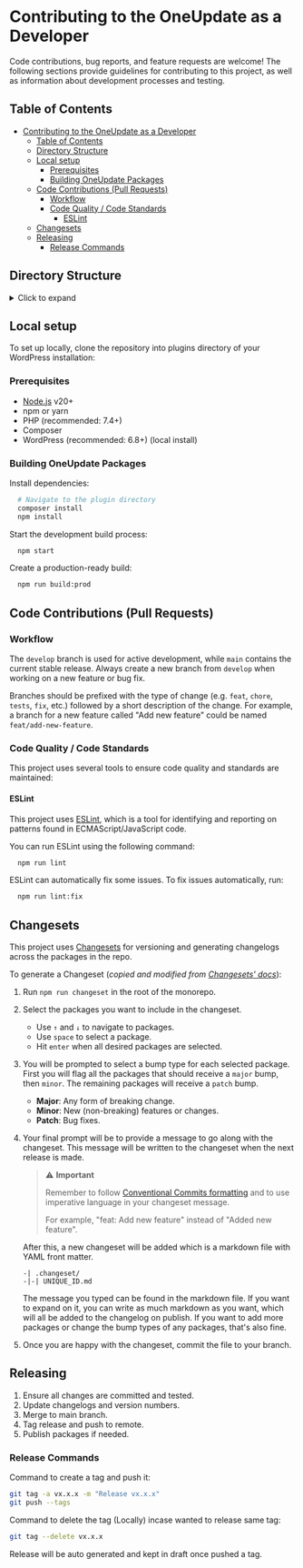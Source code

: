 # Contributing to the OneUpdate as a Developer

Code contributions, bug reports, and feature requests are welcome! The following sections provide guidelines for contributing to this project, as well as information about development processes and testing.

## Table of Contents

- [Contributing to the OneUpdate as a Developer](#contributing-to-the-oneupdate-as-a-developer)
  - [Table of Contents](#table-of-contents)
  - [Directory Structure](#directory-structure)
  - [Local setup](#local-setup)
    - [Prerequisites](#prerequisites)
    - [Building OneUpdate Packages](#building-oneupdate-packages)
  - [Code Contributions (Pull Requests)](#code-contributions-pull-requests)
    - [Workflow](#workflow)
    - [Code Quality / Code Standards](#code-quality--code-standards)
      - [ESLint](#eslint)
  - [Changesets](#changesets)
  - [Releasing](#releasing)
    - [Release Commands](#release-commands)

## Directory Structure

<details>
<summary> Click to expand </summary>

```bash
.
├── assets
│   ├── build
│   │   ├── blocks
│   │   ├── css
│   │   │   ├── admin.css
│   │   │   ├── admin.css.map
│   │   │   ├── editor.css
│   │   │   ├── editor.css.map
│   │   │   ├── main.css
│   │   │   ├── main.css.map
│   │   │   ├── plugin-card.css
│   │   │   └── plugin-card.css.map
│   │   └── js
│   │       ├── admin.asset.php
│   │       ├── admin.js
│   │       ├── main.asset.php
│   │       ├── main.js
│   │       ├── plugin-manager.asset.php
│   │       ├── plugin-manager.js
│   │       ├── plugin.asset.php
│   │       ├── plugin.js
│   │       ├── settings.asset.php
│   │       └── settings.js
│   └── src
│       ├── admin
│       │   ├── plugin
│       │   │   └── index.js
│       │   ├── plugin-manager
│       │   │   └── index.js
│       │   └── settings
│       │       └── index.js
│       ├── components
│       │   ├── GitHubRepoToken.js
│       │   ├── PluginCard.js
│       │   ├── PluginGrid.js
│       │   ├── PluginsSharing.js
│       │   ├── S3Credentials.js
│       │   ├── S3ZipUploader.js
│       │   ├── SiteModal.js
│       │   ├── SiteSettings.js
│       │   └── SiteTable.js
│       ├── css
│       │   ├── admin.scss
│       │   ├── editor.scss
│       │   ├── main.scss
│       │   └── plugin-card.scss
│       ├── images
│       │   └── logo.svg
│       └── js
│           ├── admin.js
│           ├── editor.js
│           ├── main.js
│           └── utils.js
├── babel.config.js
├── bin
│   └── phpcbf.sh
├── composer.json
├── composer.lock
├── docs
│   ├── CODE_OF_CONDUCT.md
│   ├── CONTRIBUTING.md
│   ├── DEVELOPMENT.md
│   └── SECURITY.md
├── inc
│   ├── classes
│   │   ├── class-assets.php
│   │   ├── class-cache.php
│   │   ├── class-hooks.php
│   │   ├── class-plugin.php
│   │   ├── class-rest.php
│   │   ├── class-s3-upload.php
│   │   ├── class-settings.php
│   │   ├── plugin-configs
│   │   │   ├── class-db.php
│   │   │   ├── class-secret-key.php
│   │   │   └── class-vip-plugin-activation.php
│   │   ├── rest
│   │   │   ├── class-basic-options.php
│   │   │   ├── class-s3.php
│   │   │   └── class-workflow.php
│   │   └── settings
│   │       └── class-shared-sites.php
│   ├── helpers
│   │   └── custom-functions.php
│   └── traits
│       └── trait-singleton.php
├── languages
│   └── oneupdate.pot
├── LICENSE
├── oneupdate.php
├── package-lock.json
├── package.json
├── phpcs.xml.dist
├── README.md
├── readme.txt
├── uninstall.php
└── webpack.config.js
```

</details>

## Local setup

To set up locally, clone the repository into plugins directory of your WordPress installation:

### Prerequisites
- [Node.js](https://nodejs.org/) v20+
- npm or yarn
- PHP (recommended: 7.4+)
- Composer
- WordPress (recommended: 6.8+) (local install)

### Building OneUpdate Packages

Install dependencies:
```bash
  # Navigate to the plugin directory
  composer install
  npm install
```

Start the development build process:
```bash
  npm start
```

Create a production-ready build:
```bash
  npm run build:prod
```


## Code Contributions (Pull Requests)

### Workflow
The `develop` branch is used for active development, while `main` contains the current stable release. Always create a new branch from `develop` when working on a new feature or bug fix.

Branches should be prefixed with the type of change (e.g. `feat`, `chore`, `tests`, `fix`, etc.) followed by a short description of the change. For example, a branch for a new feature called "Add new feature" could be named `feat/add-new-feature`.


### Code Quality / Code Standards
This project uses several tools to ensure code quality and standards are maintained:

#### ESLint
This project uses [ESLint](https://eslint.org), which is a tool for identifying and reporting on patterns found in ECMAScript/JavaScript code.

You can run ESLint using the following command:

```bash
  npm run lint
```

ESLint can automatically fix some issues. To fix issues automatically, run:

```bash
  npm run lint:fix
```

## Changesets

This project uses [Changesets](https://github.com/changesets/changesets) for versioning and generating changelogs across the packages in the repo.

To generate a Changeset (_copied and modified from [Changesets' docs](https://github.com/changesets/changesets/blob/01c037c0462540196b5d3d0c0241d8752b465b4b/docs/adding-a-changeset.md)_):

1. Run `npm run changeset` in the root of the monorepo.
2. Select the packages you want to include in the changeset.
    - Use `↑` and `↓` to navigate to packages.
    - Use `space` to select a package.
    - Hit `enter` when all desired packages are selected.
3. You will be prompted to select a bump type for each selected package. First you will flag all the packages that should receive a `major` bump, then `minor`. The remaining packages will receive a `patch` bump.

    - **Major**: Any form of breaking change.
    - **Minor**: New (non-breaking) features or changes.
    - **Patch**: Bug fixes.

4. Your final prompt will be to provide a message to go along with the changeset. This message will be written to the changeset when the next release is made.

   > ⚠️ **Important**
   >
   > Remember to follow [Conventional Commits formatting](https://www.conventionalcommits.org/en/v1.0.0/) and to use imperative language in your changeset message.
   >
   > For example, "feat: Add new feature" instead of "Added new feature".

   After this, a new changeset will be added which is a markdown file with YAML front matter.

    ```
    -| .changeset/
    -|-| UNIQUE_ID.md
    ```

   The message you typed can be found in the markdown file. If you want to expand on it, you can write as much markdown as you want, which will all be added to the changelog on publish. If you want to add more packages or change the bump types of any packages, that's also fine.

5. Once you are happy with the changeset, commit the file to your branch.


## Releasing
1. Ensure all changes are committed and tested.
2. Update changelogs and version numbers.
3. Merge to main branch.
4. Tag release and push to remote.
5. Publish packages if needed.

### Release Commands

Command to create a tag and push it:
```bash
git tag -a vx.x.x -m "Release vx.x.x"
git push --tags
```

Command to delete the tag (Locally) incase wanted to release same tag:
```bash
git tag --delete vx.x.x
```

Release will be auto generated and kept in draft once pushed a tag.
